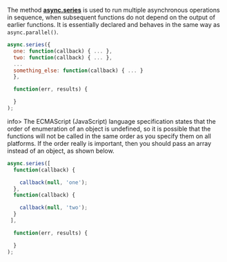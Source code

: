 The method [**async.series**](http://caolan.github.io/async/docs.html#series) is used to run multiple asynchronous operations in sequence, when subsequent functions do not depend on the output of earlier functions. It is essentially declared and behaves in the same way as `async.parallel()`.
    
```js    
async.series({ 
  one: function(callback) { ... },
  two: function(callback) { ... },
  ...
  something_else: function(callback) { ... }
  }, 

  function(err, results) {

  }
);
```

info> The ECMAScript (JavaScript) language specification states that the order of enumeration of an object is undefined, so it is possible that the functions will not be called in the same order as you specify them on all platforms. If the order really is important, then you should pass an array instead of an object, as shown below.
    
```js    
async.series([
  function(callback) {

    callback(null, 'one'); 
  },
  function(callback) {

    callback(null, 'two'); 
  } 
 ], 

  function(err, results) {

  }
);
```
